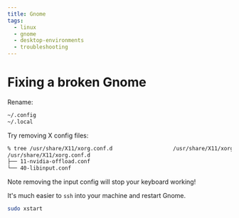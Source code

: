 ```yaml
---
title: Gnome
tags:
  - linux
  - gnome
  - desktop-environments
  - troubleshooting
---
```


# Fixing a broken Gnome

Rename:

```bash
~/.config
~/.local
```

Try removing X config files:

```bash
% tree /usr/share/X11/xorg.conf.d                   /usr/share/X11/xorg.conf.d
/usr/share/X11/xorg.conf.d
├── 11-nvidia-offload.conf
└── 40-libinput.conf
```

Note removing the input config will stop your keyboard working!

It's much easier to `ssh` into your machine and restart Gnome.

```bash
sudo xstart
```
